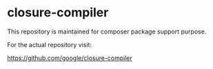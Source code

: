 closure-compiler
================

This repository is maintained for composer package support purpose. 

For the actual repository visit:

https://github.com/google/closure-compiler